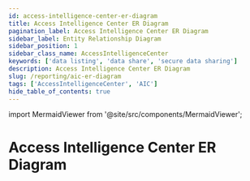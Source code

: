```yaml
---
id: access-intelligence-center-er-diagram
title: Access Intelligence Center ER Diagram
pagination_label: Access Intelligence Center ER Diagram
sidebar_label: Entity Relationship Diagram
sidebar_position: 1
sidebar_class_name: AccessIntelligenceCenter
keywords: ['data listing', 'data share', 'secure data sharing']
description: Access Intelligence Center ER Diagram
slug: /reporting/aic-er-diagram
tags: ['AccessIntelligenceCenter', 'AIC']
hide_table_of_contents: true
---
```


import MermaidViewer from '@site/src/components/MermaidViewer';

# Access Intelligence Center ER Diagram

<!-- Identity Attributes are to be worked on later because there are no current default values -->

<MermaidViewer diagram='erDiagram
    IDENTITY_ATRIBUTE {
        varchar IDENTITY_ID "This contains the unique identifier for the identity"
        varchar City "Identity’s City"
        varchar Cloud_Lifecycle_State "Identity’s Cloud Lifecycle State"
        varchar Company "Identity Company"
        varchar CompanyName "Identity CompanyName"
        varchar Cost_Center "Identity Cost Center"
        varchar Country "Identity Country"
        varchar Department "Identity Department"
        varchar Job "Identity Job"
        varchar Location "Identity Location"
        varchar Postal_Code "Identity Postal Code"
        varchar Region "Identity Region"
        varchar State "Identity State"
        varchar Title "Identity Title"
    }
    IDENTITY_ROLES_FULL {
        varchar IDENTITY_ID "This is the unique identifier for the Identity"
        varchar ROLE_ID "This is the unique identifier for the Role"
        varchar ROLE_NAME "This is the human-readable name of the Role"
        varchar ROLE_DISPLAY_NAME "This is the user friendly label for the Role"
    }
    IDENTITY {
        varchar ID PK "This is the primary key"
        varchar TENANT_ID "This is the unique identifier of customer organization"
        varchar IDENTITY_ID "This is the unique identifier for the Identity"
        timestamp IDENTITY_CREATED "This is the Identity created date"
        timestamp IDENTITY_UPDATED "This is the Identity modified date"
        varchar NAME "This is the human-readable name of the Identity"
        varchar DISPLAY_NAME "This is the user friendly label for the Identity; usually First Name Last Name"
        varchar MANAGERS_NAME "This is the managers name for the Identity"
        varchar EMAIL "This is the Identity email"
        varchar STATUS "This is the Identity status"
        varchar JOB_TITLE "This is the Identity job title"
        varchar LOCATION "This is the Identity location"
        varchar LOCATION_CODE "This is the Identity location code"
        varchar DEPARTMENT "This is the Identity department"
        varchar IDENTITY_CREATED_MONTH_SORT "This is the field to sort charts based on the month an Identity was created"
        number IDENTITY_CREATED_WEEK_SORT "This is the field to sort charts based on the week an Identity was created"
        timestamp SYNC_DATE "This is the date the data was synced to the table"
    }
    ACCESS_PROFILES_FULL {
        varchar IDENTITY_ID "This is the unique identifier for the Identity"
        varchar ACCESS_PROFILE_ID "This is the unique identifier for Access Profile"
        varchar ACCESS_PROFILE_NAME "This is the human-readable name of the Access Profile"
        varchar ACCESS_PROFILE_DISPLAY_NAME "This is the user friendly label for the Access Profile"
        varchar ACCESS_PROFILE_DESCRIPTION "This is a short description for the Access Profile"
    }
    IDENTITY_ACCOUNTS_FULL {
        varchar IDENTITY_ID "This is the unique identifier for the Identity"
        varchar ACCOUNT_ID "This is the unique identifier for the Account"
        varchar NATIVE_IDENTITY "This is the name of the native Identity"
        varchar ACCOUNT_DISPLAY_NAME "This is the user friendly label for the Account"
        varchar ACCOUNT_SOURCE_ID "This is the unique identifier for the Account source"
        varchar ACCOUNT_SOURCE__DISPLAY_NAME "This is the user friendly label for the Account source"
        varchar ACCOUNT_SOURCE_TYPE "This is the type of the Account source"
    }
    IDENTITY_APPS_FULL {
        varchar IDENTITY_ID "This is the unique identifier for the Identity"
        varchar APP_ID "This is the unique identifier for the App"
        varchar APP_DISPLAY_NAME "This is the user friendly label for the App"
    }
    IDENTITY_ENTITLEMENTS_FULL {
        varchar IDENTITY_ID "This is the unique identifier for the Identity"
        varchar ENTITLEMENT_ID "This is the unique identifier for the Entitlement"
        varchar ENTITLEMENT_DISPLAY_NAME "This is the user friendly label for the Entitlement"
        timestamp ENTITLEMENT_CREATED_DATE "This is the Entitlement created date"
        timestamp ENTITLEMENT_UPDATED_DATE "This is the Entitlement modified date"
        varchar ENTITLEMENT_ATTRIBUTE "This is the attribute associated with the Entitlement"
        varchar ENTITLEMENT_VALUE "This is the actual value of the attribute associated with the Entitlement"
        varchar ENTITLEMENT_SOURCE_DISPLAY_NAME "This is the user friendly label for the Entitlement source"
    }   
    ACCESS_REQUEST_DURATION {
        varchar IDENTITY_ID "This is the unique identifier for the Identity"
        varchar DURATION_HOURS "This is the duration in hours from the create date to the end date of an Identity Access Request"
    } 
    CERTIFICATION_STATS {
        varchar CERTIFICATION_ID "This is the unique identifier for the Certification"
        timestamp DUE_DATE "This is the date a Certification is due"
        timestamp FINISHED_DATE "This is the date a Certification was completed"
        number DAYS_LATE "This is the number of days after the due date that a Certification was completed"
        number HOURS_LATE "This is the number of hours after the due date that a Certification was completed"
        varchar CERTIFIER_DISPLAY_NAME "This is the user friendly label for the Certifier"
    }   
    CERTIFICATION_ITEM {
        varchar CERTIFICATION_ID "This is the unique identifier for the Certification"
        varchar REVIEWER_ID "This is the Identity ID of the Certifier"
        varchar IDENTITY_ID "This is the unique identifier for the Identity"
        varchar ID "This is the unique identifier for the Certification Item"
        timestamp CREATED_DATE "This is the date a Certification Item was created"
        timestamp UPDATED_DATE "This is the date a Certification Item was last updated"
        timestamp DELETED_DATE "This is the date a Certification Item was deleted"
        varchar APPLICATION_ID "This is the unique identifier for the Application"
        varchar REVIEWED_ID "This is the unique identifier of the reviewed Identity"
        varchar REVIEWED_TYPE "This is the reviewed element of the Certification"
        varchar TYPE "This contains the type of the Certification Item, if any"
        varchar SUB_TYPE "This contains the sub type of the Certification Item, if any"
        timestamp COMPLETED_DATE "This is the date a Certification Item is completed"
        timestamp DECISION_DATE "This is the date a Certification Item reaches a decision"
        varchar APPROVED "This is the date a Certification Item is approved"
        varchar CERTIFICATION_ITEM_STATUS "This is the status of the Certification Item"
        varchar DECISION "This is the decision made on the Certification Item"
        varchar BULK "This is the bulk nature of the Certification Item"
        varchar REMEDIATED "This tells if the Certification Item was remediated or not"
        varchar PRIVILEGED "This tells if the Certification Item was privileged or not"
        varchar REMEDIATION_ACTION "This is the remediated action on the Certification Item"
        varchar MITIGATION_EXPIRATION "This shows if the mitigation for the Certification Item has expired or not"
        varchar INSTANCE "This is the instance of the Certifier Item"
        varchar ACCOUNT_ONLY "This tells if the Cerification Item is account_only or not"
        varchar NEW_ACCESS "This tells if the Cerification Item has new_access properties"
        varchar POLICY_NAME "This is the name of the policy associated with the Cerification Item"
        varchar CONSTRAINT_NAME "This shows constraints associated with the Cerification Item"
        timestamp SYNC_DATE "This is the date the data was synced to the table"
    } 
    CERTIFICATION_IDENTITY_FULL {
        varchar CERT_ID "This is the unique identifier for the Certification"
        varchar NAME "This is the human-readable name of the Certification"
        varchar ORIGINAL_CERTIFICATION_ID "This is the original unique identifier of the Certification"
        varchar CERTIFICATION_CAMPAIGN_ID "This is the unique identifier of a Certification campaign"
        varchar CERTIFICATION_CAMPAIGN_STATUS "This is the status of a Certification campaign"
        varchar CERTIFICATION_CAMPAIGN_DEADLINE "This is the deadline of a Certification ampaign"
        varchar CERTIFICATION_CAMPAIGN_TYPE "This is the type of a Certification campaign"
        varchar SIGNER_ID "This is the unique Identity ID of the signer of a Certification"
        varchar MANAGER_ID "This is the unique Identity ID for the manager of a Certification"
        varchar CERTIFIER_ID "This is the unique Identity ID for the certifier of a Certification"
        boolean REJECTED "This is a boolean value for the rejection status of a Certification"
    } 
    IDENTITY_REQUEST_IDENTITY_REQUEST_ITEM_FULL {
        varchar IDENTITY_REQUEST_ITEM_APPROVER_ID "This is the unique Identity ID of the Identity Request approver"
        varchar IDENTITY_REQUEST_ITEM_REQUEST_ID "This is the unique Identity Item Request id"
        varchar IDENTITY_REQUEST_ITEM_REQUESTER_ID "This is the unique Identity ID of the Identity Request requester"
        varchar IDENTITY_ID "This is the unique identifier for the target Identity"
        varchar IDENTITY_REQUEST_ITEM_ID "This is the unique identifier for the Identity Request Item"
        varchar IDENTITY_REQUEST_ITEM_INSTANCE "This is the instance name of the Identity Request Item"
        varchar IDENTITY_REQUEST_ITEM_NATIVE_IDENTITY "This is the native identity name for the Identity Request Item"
        varchar IDENTITY_REQUEST_ITEM_DISPLAY_NAME "The human-readable name for the Identity Request Item"
        varchar IDENTITY_REQUEST_ITEM_NAME "This is the name for the Identity Request Item"
        varchar IDENTITY_REQUEST_ITEM_VALUE "This is the value of the identity request item"
        varchar IDENTITY_REQUEST_ITEM_ANNOTATION "This is the annotation of the Identity Request Item"
        varchar IDENTITY_REQUEST_ITEM_OPERATION "This is the operation of the Identity Request Item"
        timestamp IDENTITY_REQUEST_ITEM_START_DATE "This is the date the Identity Request Item started"
        timestamp IDENTITY_REQUEST_ITEM_END_DATE "This is the date of the identity request item ended"
        varchar IDENTITY_REQUEST_ITEM_APPROVED "This is the approved of the Identity Request Item"
        varchar IDENTITY_REQUEST_ITEM_REJECTED "This is the rejected of the Identity Request Item"
        varchar IDENTITY_REQUEST_ITEM_PROVISIONING_STATE "This is the state of the Identity Request Item provisioning"
        varchar IDENTITY_REQUEST_ITEM_COMPILATION_STATUS "This is the status of the Identity Request Item compilation"
        varchar IDENTITY_REQUEST_ITEM_EXPANSION_CAUSE "This is the cause of the Identity Request Item expansion"
        number IDENTITY_REQUEST_ITEM_RETRIES "This is the retries of the Identity Request Item"
        varchar IDENTITY_REQUEST_ITEM_PROVISIONING_ENGINE "This is the engine of the Identity Request Item provisioning"
        timestamp IDENTITY_REQUEST_ITEM_CREATED_DATE "This is the date of the Identity Request Item created"
        varchar IDENTITY_REQUEST_ITEM_ACCESS_REQUEST_ID "This is the id of the Identity Request Item access request"
        varchar IDENTITY_REQUEST_ITEM_ACCESS_REQUEST_TYPE "This is the type of the Identity Request Item access request"
        timestamp IDENTITY_REQUEST_ITEM_ACCESS_REQUEST_CREATED_DATE "This is the date of the Identity Request Item access request created"
        timestamp IDENTITY_REQUEST_ITEM_ACCESS_REQUEST_END_DATE "This is the date of the Identity Request Item access request end"
        varchar IDENTITY_REQUEST_ITEM_EXECUTION_STATUS "This is the status of the eIdentity Request Item execution"
        varchar IDENTITY_REQUEST_ITEM_COMPLETION_STATUS "This is the status of the Identity Request Item completion"
        varchar IDENTITY_REQUEST_ITEM_PRIORITY "This is the priority of the Identity Request Item"
        varchar IDENTITY_REQUEST_ITEM_ACCESS_REQUEST_REQUESTER "This is the requester of the Identity Request Item access request"
        varchar IDENTITY_REQUEST_ITEM_APP_ID "This is the id of the Identity Request Item app"
        varchar IDENTITY_REQUEST_ITEM_APP_DISPLAY_NAME "This is the name of the Identity Request Item app display"
        timestamp IDENTITY_REQUEST_ITEM_REQUESTER_CREATED_DATE "This is the date of the Identity Request Item requester created"
        timestamp IDENTITY_REQUEST_ITEM_REQUESTER_UPDATE_DATE "This is the date of the Identity Request Item requester update"
        varchar IDENTITY_REQUEST_ITEM_TARGET_DISPLAY_NAME "This is the name of the Identity Request Item target display"
        timestamp IDENTITY_REQUEST_ITEM_TARGET_CREATED_DATE "This is the date of the Identity Request Item target created"
        timestamp IDENTITY_REQUEST_ITEM_TARGET_UPDATE_DATE "This is the date of the Identity Request Item target update"
        timestamp IDENTITY_REQUEST_ITEM_APPROVER_CREATED_DATE "This is the date of the Identity Request Item approver created"
        timestamp IDENTITY_REQUEST_ITEM_APPROVER_UPDATED_DATE "This is the date of the Identity Request Item approver updated"
        varchar IDENTITY_REQUEST_ITEM_APPROVER_DISPLAY_NAME "This is the name of the Identity Request Item approver display"
        varchar IDENTITY_REQUEST_ITEM_ENTITLEMENT_ID "This is the id of the Identity Request Item entitlement"
        varchar IDENTITY_REQUEST_ITEM_ENTITLEMENT_VALUE "This is the value of the Identity Request Item entitlement"
        varchar IDENTITY_REQUEST_ITEM_ENTITLEMENT_DISPLAY_NAME "This is the name of the Identity Request Item entitlement display"
        varchar IDENTITY_REQUEST_ITEM_ROLE_ID "This is the id of the Identity Request Item role"
        varchar IDENTITY_REQUEST_ITEM_ROLE_NAME "This is the name of the Identity Request Item role"
        varchar IDENTITY_REQUEST_ITEM_ROLE_DISPLAY_NAME "This is the name of the Identity Request Item role display"
    } 
    IDENTITY_ITEM_APPROVER {
        varchar IDENTITY_REQUEST_ITEM_APPROVER_ID "This is the unique Identity ID of the Identity Request Approver",
        timestamp APPROVER_IDENTITY_CREATED "This is the date that the Identity Item Approver was created",
        timestamp APPROVER_IDENTITY_UPDATED "This is the date that the Identity Item Approver was updated",
        varchar APPROVER_NAME "This is the name for the Identity Item Approver",
        varchar APPROVER_DISPLAY_NAME "The human-readable name for the Identity Item Approver",
        varchar APPROVER_MANAGERS_NAME "The managers name for the Identity Item Approver",
        varchar APPROVER_EMAIL "The email for the Identity Item Approver",
        varchar APPROVER_STATUS "The status of the Identity Item Approver",
        varchar APPROVER_JOB_TITLE "The job title for the Identity Item Approver", 
        varchar APPROVER_LOCATION "The location of the Identity Item Approver", 
        varchar APPROVER_LOCATION_CODE "The location code of the Identity Item Approver", 
        varchar APPROVER_DEPARTMENT "The department of the Identity Item Approver",   
        timestamp APPROVER_SYNC_DATE "This is the date the data was synced to the table"
    }
    IDENTITY_ITEM_REQUESTER {
        varchar IDENTITY_REQUEST_ITEM_REQUESTER_ID "This is the unique Identity ID of the Identity Item Requester",
        timestamp REQUESTER_IDENTITY_CREATED "This is the date that the Identity Item Requester was created",
        timestamp REQUESTER_IDENTITY_UPDATED "This is the date that the Identity Item Requester was updated",
        varchar REQUESTER_NAME "This is the name for the Identity Item Requester",
        varchar REQUESTER_DISPLAY_NAME "The human-readable name for the Identity Item Requester",
        varchar REQUESTER_MANAGERS_NAME "The managers name for the Identity Item Requester",
        varchar REQUESTER_EMAIL "The email for the Identity Item Requester",
        varchar REQUESTER_STATUS "The status of the Identity Item Requester",
        varchar REQUESTER_JOB_TITLE "The job title for the Identity Item Requester", 
        varchar REQUESTER_LOCATION "The location of the Identity Item Requester", 
        varchar REQUESTER_LOCATION_CODE "The location code of the Identity Item Requester", 
        varchar REQUESTER_DEPARTMENT "The department of the Identity Item Requester",   
        timestamp REQUESTER_SYNC_DATE "This is the date the data was synced to the table"
    }
    CERTIFICATION_ITEM_REVIEWER {
        varchar REVIEWER_ID "This is the unique Identity ID of the Identity Certification Item Reviewer",
        timestamp REVIEWER_IDENTITY_CREATED "This is the date that the Identity Certification Item Reviewer was created",
        timestamp REVIEWER_IDENTITY_UPDATED "This is the date that the Identity Certification Item Reviewer was updated",
        varchar REVIEWER_NAME "This is the name for the Identity Certification Item Reviewer",
        varchar REVIEWER_DISPLAY_NAME "The human-readable name for the Identity Certification Item Reviewer",
        varchar REVIEWER_MANAGERS_NAME "The managers name for the Identity Certification Item Reviewer",
        varchar REVIEWER_EMAIL "The email for the Identity Certification Item Reviewer",
        varchar REVIEWER_STATUS "The status of the Identity Certification Item Reviewer",
        varchar REVIEWER_JOB_TITLE "The job title for the Identity Certification Item Reviewer", 
        varchar REVIEWER_LOCATION "The location of the Identity Certification Item Reviewer", 
        varchar REVIEWER_LOCATION_CODE "The location code of the Identity Certification Item Reviewer", 
        varchar REVIEWER_DEPARTMENT "The department of the Identity Certification Item Reviewer",   
        timestamp REVIEWER_SYNC_DATE "This is the date the data was synced to the table"
    }
    CERTIFICATION_CERTIFIER {
        varchar CERTIFICATION_CERTIFIER_ID "This is the unique Identity ID of the Identity Certification Certifier",
        timestamp CERTIFICATION_CERTIFIER_IDENTITY_CREATED "This is the date that the Identity Certification Certifier was created",
        timestamp CERTIFICATION_CERTIFIER_IDENTITY_UPDATED "This is the date that the Identity Certification Certifier was updated",
        varchar CERTIFICATION_CERTIFIER_NAME "This is the name for the Identity Certification Certifier",
        varchar CERTIFICATION_CERTIFIER_DISPLAY_NAME "The human-readable name for the Identity Certification Certifier",
        varchar CERTIFICATION_CERTIFIER_MANAGERS_NAME "The managers name for the Identity Certification Certifier",
        varchar CERTIFICATION_CERTIFIER_EMAIL "The email for the Identity Certification Certifier",
        varchar CERTIFICATION_CERTIFIER_STATUS "The status of the Identity Certification Certifier",
        varchar CERTIFICATION_CERTIFIER_JOB_TITLE "The job title for the Identity Certification Certifier", 
        varchar CERTIFICATION_CERTIFIER_LOCATION "The location of the Identity Certification Certifier", 
        varchar CERTIFICATION_CERTIFIER_LOCATION_CODE "The location code of the Identity Certification Certifier", 
        varchar CERTIFICATION_CERTIFIER_DEPARTMENT "The department of the Identity Certification Certifier",   
        timestamp CERTIFICATION_CERTIFIER_SYNC_DATE "This is the date the data was synced to the table"
    }
    CERTIFICATION_MANAGER {
        varchar CERTIFICATION_MANAGER_ID "This is the unique Identity ID of the Identity Certification Manager",
        timestamp CERTIFICATION_MANAGER_IDENTITY_CREATED "This is the date that the Identity Certification Manager was created",
        timestamp CERTIFICATION_MANAGER_IDENTITY_UPDATED "This is the date that the Identity Certification Manager was updated",
        varchar CERTIFICATION_MANAGER_NAME "This is the name for the Identity Certification Manager",
        varchar CERTIFICATION_MANAGER_DISPLAY_NAME "The human-readable name for the Identity Certification Manager",
        varchar CERTIFICATION_MANAGER_MANAGERS_NAME "The managers name for the Identity Certification Manager",
        varchar CERTIFICATION_MANAGER_EMAIL "The email for the Identity Certification Manager",
        varchar CERTIFICATION_MANAGER_STATUS "The status of the Identity Certification Manager",
        varchar CERTIFICATION_MANAGER_JOB_TITLE "The job title for the Identity Certification Manager", 
        varchar CERTIFICATION_MANAGER_LOCATION "The location of the Identity Certification Manager", 
        varchar CERTIFICATION_MANAGER_LOCATION_CODE "The location code of the Identity Certification Manager", 
        varchar CERTIFICATION_MANAGER_DEPARTMENT "The department of the Identity Certification Manager",   
        timestamp CERTIFICATION_MANAGER_SYNC_DATE "This is the date the data was synced to the table"
    }
    CERTIFICATION_SIGNER {
        varchar CERTIFICATION_SIGNER_ID "This is the unique Identity ID of the Identity Certification Signer",
        timestamp CERTIFICATION_SIGNER_IDENTITY_CREATED "This is the date that the Identity Certification Signer was created",
        timestamp CERTIFICATION_SIGNER_IDENTITY_UPDATED "This is the date that the Identity Certification Signer was updated",
        varchar CERTIFICATION_SIGNER_NAME "This is the name for the Identity Certification Signer",
        varchar CERTIFICATION_SIGNER_DISPLAY_NAME "The human-readable name for the Identity Certification Signer",
        varchar CERTIFICATION_SIGNER_MANAGERS_NAME "The managers name for the Identity Certification Signer",
        varchar CERTIFICATION_SIGNER_EMAIL "The email for the Identity Certification Signer",
        varchar CERTIFICATION_SIGNER_STATUS "The status of the Identity Certification Signer",
        varchar CERTIFICATION_SIGNER_JOB_TITLE "The job title for the Identity Certification Signer", 
        varchar CERTIFICATION_SIGNER_LOCATION "The location of the Identity Certification Signer", 
        varchar CERTIFICATION_SIGNER_LOCATION_CODE "The location code of the Identity Certification Signer", 
        varchar CERTIFICATION_SIGNER_DEPARTMENT "The department of the Identity Certification Signer",   
        timestamp CERTIFICATION_SIGNER_SYNC_DATE "This is the date the data was synced to the table"
    }
    IDENTITY ||--o{ IDENTITY_ATRIBUTE : "associated to and owns"
    IDENTITY ||--o{ IDENTITY_ROLES_FULL : "associated to and owns"
    IDENTITY ||--o{ ACCESS_PROFILES_FULL: "associated to and owns"
    IDENTITY ||--o{ IDENTITY_ACCOUNTS_FULL : "associated to and owns"
    IDENTITY ||--o{ IDENTITY_APPS_FULL : "associated to and owns"
    IDENTITY ||--o{ IDENTITY_ENTITLEMENTS_FULL : "associated to and owns"
    IDENTITY ||--o{ CERTIFICATION_ITEM : "associated to and owns"
    CERTIFICATION_ITEM ||--o{ CERTIFICATION_STATS : "associated to and owns"
    CERTIFICATION_ITEM ||--o{ CERTIFICATION_IDENTITY_FULL : "associated to and owns"
    IDENTITY ||--o{ IDENTITY_REQUEST_IDENTITY_REQUEST_ITEM_FULL : "associated to and owns"
    IDENTITY_REQUEST_IDENTITY_REQUEST_ITEM_FULL ||--o{ IDENTITY_REQUEST_WITH_DURATION : "associated to and owns"'></MermaidViewer>
